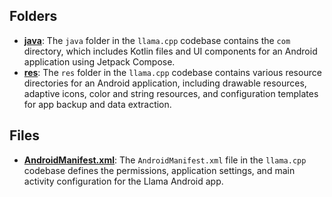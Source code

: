 ## Folders
- **[java](main/java.driver.md)**: The `java` folder in the `llama.cpp` codebase contains the `com` directory, which includes Kotlin files and UI components for an Android application using Jetpack Compose.
- **[res](main/res.driver.md)**: The `res` folder in the `llama.cpp` codebase contains various resource directories for an Android application, including drawable resources, adaptive icons, color and string resources, and configuration templates for app backup and data extraction.

## Files
- **[AndroidManifest.xml](main/AndroidManifest.xml.driver.md)**: The `AndroidManifest.xml` file in the `llama.cpp` codebase defines the permissions, application settings, and main activity configuration for the Llama Android app.

